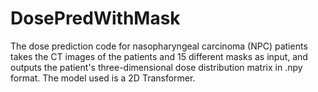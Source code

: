 # DosePredWithMask
The dose prediction code for nasopharyngeal carcinoma (NPC) patients takes the CT images of the patients and 15 different masks as input, and outputs the patient's three-dimensional dose distribution matrix in .npy format. The model used is a 2D Transformer.
